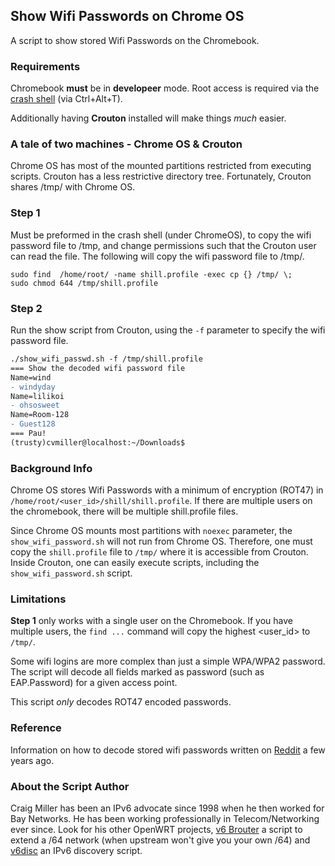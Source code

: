 ## Show Wifi Passwords on Chrome OS
A script to show stored Wifi Passwords on the Chromebook.

### Requirements
Chromebook **must** be in **developeer** mode. Root access is required via the [crash shell](chrome-extension://nkoccljplnhpfnfiajclkommnmllphnl/html/crosh.html) (via Ctrl+Alt+T).

Additionally having **Crouton** installed will make things *much* easier.

### A tale of two machines - Chrome OS & Crouton
Chrome OS has most of the mounted partitions restricted from executing scripts. Crouton has a less restrictive directory tree. Fortunately, Crouton shares /tmp/ with Chrome OS.

### Step 1 
Must be preformed in the crash shell (under ChromeOS), to copy the wifi password file to /tmp, and change permissions such that the Crouton user can read the file. The following will copy the wifi password file to /tmp/.

```
sudo find  /home/root/ -name shill.profile -exec cp {} /tmp/ \;
sudo chmod 644 /tmp/shill.profile
```

### Step 2
Run the show script from Crouton, using the `-f` parameter to specify the wifi password file.


```diff
./show_wifi_passwd.sh -f /tmp/shill.profile 
=== Show the decoded wifi password file
Name=wind
- windyday
Name=lilikoi
- ohsosweet
Name=Room-128
- Guest128
=== Pau!
(trusty)cvmiller@localhost:~/Downloads$
```



### Background Info
Chrome OS stores Wifi Passwords with a minimum of encryption (ROT47) in `/home/root/<user_id>/shill/shill.profile`. If there are multiple users on the chromebook, there will be multiple shill.profile files.

Since Chrome OS mounts most partitions with `noexec` parameter, the `show_wifi_password.sh` will not run from Chrome OS. Therefore, one must copy the `shill.profile` file to `/tmp/` where it is accessible from Crouton. Inside Crouton, one can easily execute scripts, including the `show_wifi_password.sh` script.

### Limitations
**Step 1** only works with a single user on the Chromebook. If you have multiple users, the `find ...` command will copy the highest <user_id> to `/tmp/`.

Some wifi logins are more complex than just a simple WPA/WPA2 password. The script will decode all fields marked as password (such as EAP.Password) for a given access point.

This script *only* decodes ROT47 encoded passwords. 

### Reference
Information on how to decode stored wifi passwords written on [Reddit](https://www.reddit.com/r/chromeos/comments/3gbaw0/chromebook_stored_wifi_password_access/) a few years ago.

### About the Script Author

Craig Miller has been an IPv6 advocate since 1998 when he then worked for Bay Networks. He has been working professionally in Telecom/Networking ever since. Look for his other OpenWRT projects, [v6 Brouter](https://github.com/cvmiller/v6brouter) a script to extend a /64 network (when upstream won't give you your own /64) and [v6disc](https://github.com/cvmiller/v6disc) an IPv6 discovery script.

